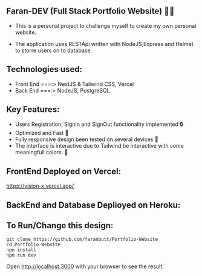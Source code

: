 ## Faran-DEV (Full Stack Portfolio Website) 👨‍💻
* This is a personal project to challenge myself to create my own personal website.

* The application uses RESTApi written with NodeJS,Express and Helmet to storre users on to database.
## Technologies used:
* Front End ===:> NextJS & Tailwind CSS, Vercel
* Back End ===:> NodeJS, PostgreSQL 
## Key Features:
* Users Registration, SignIn and SignOut functionality implemented 🔒
* Optimized and Fast 🚀
* Fully responsive design been tested on several devices 📱
* The interface is interactive due to Tailwind be interactive with some meaningfull colors. 🎨

## FrontEnd Deployed on Vercel:
https://vision-x.vercel.app/

## BackEnd and Database Deplioyed on Heroku:

## To Run/Change this design:
```
git clone https://github.com/faranbutt/Portfolio-Website
cd Portfolio-Website
npm install
npm run dev
```
Open [http://localhost:3000](http://localhost:3000/) with your browser to see the result.

